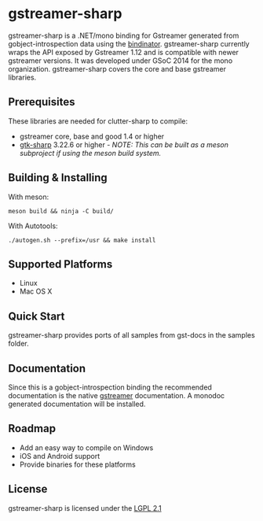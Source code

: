 gstreamer-sharp
=========

gstreamer-sharp is a .NET/mono binding for Gstreamer
generated from gobject-introspection data using the [bindinator].
gstreamer-sharp currently wraps the API exposed by Gstreamer 1.12
and is compatible with newer gstreamer versions. It was developed
under GSoC 2014 for the mono organization. gstreamer-sharp covers
the core and base gstreamer libraries.

Prerequisites
----
These libraries are needed for clutter-sharp to compile:
* gstreamer core, base and good 1.4 or higher
* [gtk-sharp] 3.22.6 or higher - *NOTE: This can be built as a meson subproject if using the meson build system.*

Building & Installing
----
With meson:

    meson build && ninja -C build/

With Autotools:

    ./autogen.sh --prefix=/usr && make install

Supported Platforms
----
* Linux
* Mac OS X

Quick Start
----
gstreamer-sharp provides ports of all samples from gst-docs in the samples folder.

Documentation
----

Since this is a gobject-introspection binding the recommended documentation is
the native [gstreamer] documentation. A monodoc generated documentation will be installed.

Roadmap
----
* Add an easy way to compile on Windows
* iOS and Android support
* Provide binaries for these platforms

License
----
gstreamer-sharp is licensed under the [LGPL 2.1](https://www.gnu.org/licenses/lgpl-2.1.html)

[bindinator]:https://github.com/gtk-sharp/bindinator
[gtk-sharp]:https://github.com/gtk-sharp/gtk-sharp
[gstreamer]: http://gstreamer.freedesktop.org/data/doc/gstreamer/head/gstreamer/html/
